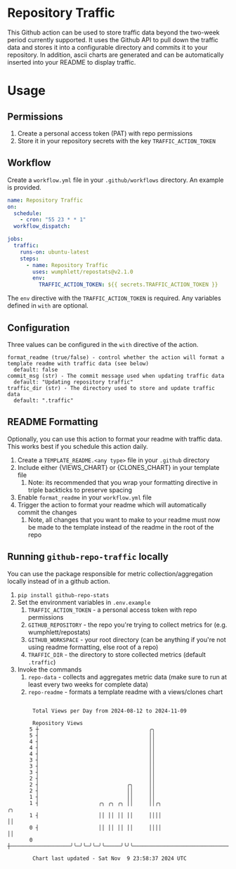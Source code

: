 # Repository Traffic

This Github action can be used to store traffic data beyond the two-week period currently supported.
It uses the Github API to pull down the traffic data and stores it into a configurable directory and commits it to your 
repository. In addition, ascii charts are generated and can be automatically inserted into your README to display traffic.

# Usage
## Permissions
1. Create a personal access token (PAT) with repo permissions
2. Store it in your repository secrets with the key `TRAFFIC_ACTION_TOKEN`

## Workflow
Create a `workflow.yml` file in your `.github/workflows` directory. An example is provided.

```yaml
name: Repository Traffic
on:
  schedule:
    - cron: "55 23 * * 1"
  workflow_dispatch:

jobs:
  traffic:
    runs-on: ubuntu-latest
    steps:
      - name: Repository Traffic
        uses: wumphlett/repostats@v2.1.0
        env:
          TRAFFIC_ACTION_TOKEN: ${{ secrets.TRAFFIC_ACTION_TOKEN }}
```
The `env` directive with the `TRAFFIC_ACTION_TOKEN` is required. Any variables defined in `with` are optional.

## Configuration
Three values can be configured in the `with` directive of the action.
```
format_readme (true/false) - control whether the action will format a template readme with traffic data (see below)
  default: false
commit_msg (str) - The commit message used when updating traffic data
  default: "Updating repository traffic"
traffic_dir (str) - The directory used to store and update traffic data
  default: ".traffic"
```

## README Formatting
Optionally, you can use this action to format your readme with traffic data. This works best if you schedule this action
daily.

1. Create a `TEMPLATE_README.<any type>` file in your `.github` directory
2. Include either {VIEWS_CHART} or {CLONES_CHART} in your template file
   1. Note: its recommended that you wrap your formatting directive in triple backticks to preserve spacing
3. Enable `format_readme` in your `workflow.yml` file
4. Trigger the action to format your readme which will automatically commit the changes
   1. Note, all changes that you want to make to your readme must now be made to the template instead of the readme in the root of the repo

## Running `github-repo-traffic` locally
You can use the package responsible for metric collection/aggregation locally instead of in a github action.

1. `pip install github-repo-stats`
2. Set the environment variables in `.env.example`
   1. `TRAFFIC_ACTION_TOKEN` - a personal access token with repo permissions
   2. `GITHUB_REPOSITORY` - the repo you're trying to collect metrics for (e.g. wumphlett/repostats)
   3. `GITHUB_WORKSPACE` - your root directory (can be anything if you're not using readme formatting, else root of a repo)
   4. `TRAFFIC_DIR` - the directory to store collected metrics (default `.traffic`)
3. Invoke the commands
   1. `repo-data` - collects and aggregates metric data (make sure to run at least every two weeks for complete data)
   2. `repo-readme` - formats a template readme with a views/clones chart

```

        Total Views per Day from 2024-08-12 to 2024-11-09

        Repository Views
       5 ┼                                   ╭╮
       5 ┤                                   ││
       4 ┤                                   ││
       4 ┤                                   ││
       4 ┤                                   ││
       3 ┤                                   ││
       3 ┤                                   ││
       3 ┤                                   ││
       2 ┤                                   ││
       2 ┤                            ╭╮     ││
       2 ┤                            ││     ││
       1 ┤                            ││     ││
       1 ┤                   ╭╮ ╭╮ ╭╮ ││     ││╭╮                                         ╭╮
       1 ┤                   ││ ││ ││ ││     ││││                                         ││
       0 ┤                   ││ ││ ││ ││     ││││                                         ││
       0 ┼───────────────────╯╰─╯╰─╯╰─╯╰─────╯╰╯╰─────────────────────────────────────────╯╰───────

        Chart last updated - Sat Nov  9 23:58:37 2024 UTC
        
```
